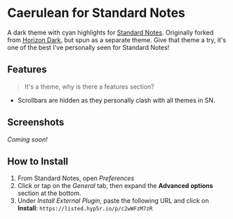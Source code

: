 # Caerulean for Standard Notes

A dark theme with cyan highlights for [Standard Notes](https://standardnotes.org/). Originally forked from [Horizon Dark](https://github.com/luisstd/sn-theme-horizon-dark), but spun as a separate theme. Give that theme a try, it's one of the best I've personally seen for Standard Notes!

## Features
> It's a theme, why is there a features section?

* Scrollbars are hidden as they personally clash with all themes in SN.

## Screenshots
_Coming soon!_

## How to Install

1. From Standard Notes, open *Preferences*
2. Click or tap on the *General* tab, then expand the **Advanced options** section at the bottom.
3. Under *Install External Plugin*, paste the following URL and click on **Install**: `https://listed.hyp5r.io/p/c2wWFzM7zR`
